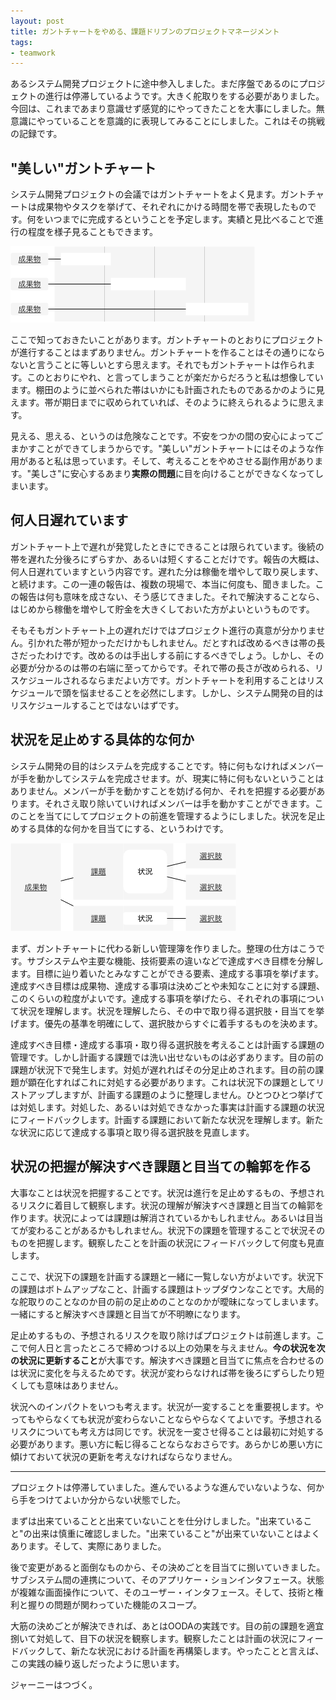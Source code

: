 ```yaml
---
layout: post
title: ガントチャートをやめる、課題ドリブンのプロジェクトマネージメント
tags: 
- teamwork
---
```


あるシステム開発プロジェクトに途中参入しました。まだ序盤であるのにプロジェクトの進行は停滞しているようです。大きく舵取りをする必要がありました。今回は、これまであまり意識せず感覚的にやってきたことを大事にしました。無意識にやっていることを意識的に表現してみることにしました。これはその挑戦の記録です。

## "美しい"ガントチャート

システム開発プロジェクトの会議ではガントチャートをよく見ます。ガントチャートは成果物やタスクを挙げて、それぞれにかける時間を帯で表現したものです。何をいつまでに完成するということを予定します。実績と見比べることで進行の程度を様子見ることもできます。

![ガントチャート](../images/posts/2019-07-14/gantt-chart.png)

ここで知っておきたいことがあります。ガントチャートのとおりにプロジェクトが進行することはまずありません。ガントチャートを作ることはその通りにならないと言うことに等しいとすら思えます。それでもガントチャートは作られます。このとおりにやれ、と言ってしまうことが楽だからだろうと私は想像しています。棚田のように並べられた帯はいかにも計画されたものであるかのように見えます。帯が期日までに収められていれば、そのように終えられるように思えます。

見える、思える、というのは危険なことです。不安をつかの間の安心によってごまかすことができてしまうからです。"美しい"ガントチャートにはそのような作用があると私は思っています。そして、考えることをやめさせる副作用があります。"美しさ"に安心するあまり**実際の問題**に目を向けることができなくなってしまいます。

## 何人日遅れています

ガントチャート上で遅れが発覚したときにできることは限られています。後続の帯を遅れた分後ろにずらすか、あるいは短くすることだけです。報告の大概は、何人日遅れていますという内容です。遅れた分は稼働を増やして取り戻します、と続けます。この一連の報告は、複数の現場で、本当に何度も、聞きました。この報告は何も意味を成さない、そう感じてきました。それで解決することなら、はじめから稼働を増やして貯金を大きくしておいた方がよいというものです。

そもそもガントチャート上の遅れだけではプロジェクト進行の真意が分かりません。引かれた帯が短かっただけかもしれません。だとすれば改めるべきは帯の長さだったわけです。改めるのは手出しする前にするべきでしょう。しかし、その必要が分かるのは帯の右端に至ってからです。それで帯の長さが改められる、リスケジュールされるならまだよい方です。ガントチャートを利用することはリスケジュールで頭を悩ませることを必然にします。しかし、システム開発の目的はリスケジュールすることではないはずです。

## 状況を足止めする具体的な何か

システム開発の目的はシステムを完成することです。特に何もなければメンバーが手を動かしてシステムを完成させます。が、現実に特に何もないということはありません。メンバーが手を動かすことを妨げる何か、それを把握する必要があります。それさえ取り除いていければメンバーは手を動かすことができます。このことを当てにしてプロジェクトの前進を管理するようにしました。状況を足止めする具体的な何かを目当てにする、というわけです。

![課題構造](../images/posts/2019-07-14/issue-structure.png)

まず、ガントチャートに代わる新しい管理簿を作りました。整理の仕方はこうです。サブシステムや主要な機能、技術要素の違いなどで達成すべき目標を分解します。目標に辿り着いたとみなすことができる要素、達成する事項を挙げます。達成すべき目標は成果物、達成する事項は決めごとや未知なことに対する課題、このくらいの粒度がよいです。達成する事項を挙げたら、それぞれの事項について状況を理解します。状況を理解したら、その中で取り得る選択肢・目当てを挙げます。優先の基準を明確にして、選択肢からすぐに着手するものを決めます。

達成すべき目標・達成する事項・取り得る選択肢を考えることは計画する課題の管理です。しかし計画する課題では洗い出せないものは必ずあります。目の前の課題が状況下で発生します。対処が遅れればその分足止めされます。目の前の課題が顕在化すればこれに対処する必要があります。これは状況下の課題としてリストアップしますが、計画する課題のように整理しません。ひとつひとつ挙げては対処します。対処した、あるいは対処できなかった事実は計画する課題の状況にフィードバックします。計画する課題において新たな状況を理解します。新たな状況に応じて達成する事項と取り得る選択肢を見直します。

## 状況の把握が解決すべき課題と目当ての輪郭を作る

大事なことは状況を把握することです。状況は進行を足止めするもの、予想されるリスクに着目して観察します。状況の理解が解決すべき課題と目当ての輪郭を作ります。状況によっては課題は解消されているかもしれません。あるいは目当てが変わることがあるかもしれません。状況下の課題を管理することで状況そのものを把握します。観察したことを計画の状況にフィードバックして何度も見直します。

ここで、状況下の課題を計画する課題と一緒に一覧しない方がよいです。状況下の課題はボトムアップなこと、計画する課題はトップダウンなことです。大局的な舵取りのことなのか目の前の足止めのことなのかが曖昧になってしまいます。一緒にすると解決すべき課題と目当てが不明瞭になります。

足止めするもの、予想されるリスクを取り除けばプロジェクトは前進します。ここで何人日と言ったところで締めつける以上の効果を与えません。**今の状況を次の状況に更新すること**が大事です。解決すべき課題と目当てに焦点を合わせるのは状況に変化を与えるためです。状況が変わらなければ帯を後ろにずらしたり短くしても意味はありません。

状況へのインパクトをいつも考えます。状況が一変することを重要視します。やってもやらなくても状況が変わらないことならやらなくてよいです。予想されるリスクについても考え方は同じです。状況を一変させ得ることは最初に対処する必要があります。悪い方に転じ得ることならなおさらです。あらかじめ悪い方に傾けておいて状況の更新を考えなければならなりません。

----

プロジェクトは停滞していました。進んでいるような進んでいないような、何から手をつけてよいか分からない状態でした。

まずは出来ていることと出来ていないことを仕分けしました。"出来ていること"の出来は慎重に確認しました。"出来ていること"が出来ていないことはよくあります。そして、実際にありました。

後で変更があると面倒なものから、その決めごとを目当てに捌いていきました。サブシステム間の連携について、そのアプリケー・ションインタフェース。状態が複雑な画面操作について、そのユーザー・インタフェース。そして、技術と権利と握りの問題が関わっていた機能のスコープ。

大筋の決めごとが解決できれば、あとはOODAの実践です。目の前の課題を適宜捌いて対処して、目下の状況を観察します。観察したことは計画の状況にフィードバックして、新たな状況における計画を再構築します。やったことと言えば、この実践の繰り返しだったように思います。

ジャーニーはつづく。